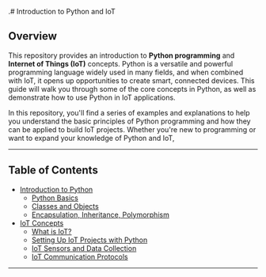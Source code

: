 .# Introduction to Python and IoT

## Overview

This repository provides an introduction to **Python programming** and **Internet of Things (IoT)** concepts. Python is a versatile and powerful programming language widely used in many fields, and when combined with IoT, it opens up opportunities to create smart, connected devices. This guide will walk you through some of the core concepts in Python, as well as demonstrate how to use Python in IoT applications.

In this repository, you'll find a series of examples and explanations to help you understand the basic principles of Python programming and how they can be applied to build IoT projects. Whether you're new to programming or want to expand your knowledge of Python and IoT,

---

## Table of Contents

- [Introduction to Python](#introduction-to-python)
  - [Python Basics](#python-basics)
  - [Classes and Objects](#classes-and-objects)
  - [Encapsulation, Inheritance, Polymorphism](#encapsulation-inheritance-polymorphism)
- [IoT Concepts](#iot-concepts)
  - [What is IoT?](#what-is-iot)
  - [Setting Up IoT Projects with Python](#setting-up-iot-projects-with-python)
  - [IoT Sensors and Data Collection](#iot-sensors-and-data-collection)
  - [IoT Communication Protocols](#iot-communication-protocols)
  
---

